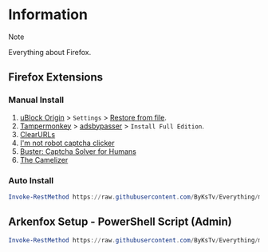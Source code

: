 # Information

> [!NOTE]
> Everything about Firefox.

## Firefox Extensions

### Manual Install

1. [uBlock Origin](https://addons.mozilla.org/en-US/firefox/addon/ublock-origin/) > `Settings` > [Restore from file](https://raw.githubusercontent.com/ByKsTv/Everything/main/Windows/uBlock_Origin/Backup.txt).
1. [Tampermonkey](https://addons.mozilla.org/en-US/firefox/addon/tampermonkey/) > [adsbypasser](https://adsbypasser.github.io/) > `Install Full Edition`.
1. [ClearURLs](https://addons.mozilla.org/en-US/firefox/addon/clearurls/)
1. [I'm not robot captcha clicker](https://addons.mozilla.org/en-US/firefox/addon/i-m-not-robot-captcha-clicker/)
1. [Buster: Captcha Solver for Humans](https://addons.mozilla.org/en-US/firefox/addon/buster-captcha-solver/)
1. [The Camelizer](https://addons.mozilla.org/en-US/firefox/addon/the-camelizer-price-history-ch/)

### Auto Install

```powershell
Invoke-RestMethod https://raw.githubusercontent.com/ByKsTv/Everything/main/Windows/Firefox/Extensions.ps1 | Invoke-Expression
```


## Arkenfox Setup - PowerShell Script (Admin)

```powershell
Invoke-RestMethod https://raw.githubusercontent.com/ByKsTv/Everything/main/Windows/Firefox/Arkenfox.ps1 | Invoke-Expression
```
